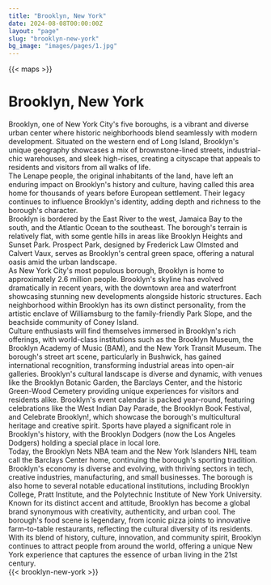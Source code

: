 ```yaml
---
title: "Brooklyn, New York"
date: 2024-08-08T00:00:00Z
layout: "page"
slug: "brooklyn-new-york"
bg_image: "images/pages/1.jpg"
---
```


{{< maps >}}

# Brooklyn, New York

Brooklyn, one of New York City's five boroughs, is a vibrant and diverse urban center where historic neighborhoods blend seamlessly with modern development. Situated on the western end of Long Island, Brooklyn's unique geography showcases a mix of brownstone-lined streets, industrial-chic warehouses, and sleek high-rises, creating a cityscape that appeals to residents and visitors from all walks of life. 
<br>
The Lenape people, the original inhabitants of the land, have left an enduring impact on Brooklyn's history and culture, having called this area home for thousands of years before European settlement. Their legacy continues to influence Brooklyn's identity, adding depth and richness to the borough's character. 
<br>
Brooklyn is bordered by the East River to the west, Jamaica Bay to the south, and the Atlantic Ocean to the southeast. The borough's terrain is relatively flat, with some gentle hills in areas like Brooklyn Heights and Sunset Park. Prospect Park, designed by Frederick Law Olmsted and Calvert Vaux, serves as Brooklyn's central green space, offering a natural oasis amid the urban landscape. 
<br>
As New York City's most populous borough, Brooklyn is home to approximately 2.6 million people. Brooklyn's skyline has evolved dramatically in recent years, with the downtown area and waterfront showcasing stunning new developments alongside historic structures. Each neighborhood within Brooklyn has its own distinct personality, from the artistic enclave of Williamsburg to the family-friendly Park Slope, and the beachside community of Coney Island. 
<br>
Culture enthusiasts will find themselves immersed in Brooklyn's rich offerings, with world-class institutions such as the Brooklyn Museum, the Brooklyn Academy of Music (BAM), and the New York Transit Museum. The borough's street art scene, particularly in Bushwick, has gained international recognition, transforming industrial areas into open-air galleries. Brooklyn's cultural landscape is diverse and dynamic, with venues like the Brooklyn Botanic Garden, the Barclays Center, and the historic Green-Wood Cemetery providing unique experiences for visitors and residents alike. Brooklyn's event calendar is packed year-round, featuring celebrations like the West Indian Day Parade, the Brooklyn Book Festival, and Celebrate Brooklyn!, which showcase the borough's multicultural heritage and creative spirit. Sports have played a significant role in Brooklyn's history, with the Brooklyn Dodgers (now the Los Angeles Dodgers) holding a special place in local lore. 
<br>
Today, the Brooklyn Nets NBA team and the New York Islanders NHL team call the Barclays Center home, continuing the borough's sporting tradition. Brooklyn's economy is diverse and evolving, with thriving sectors in tech, creative industries, manufacturing, and small businesses. The borough is also home to several notable educational institutions, including Brooklyn College, Pratt Institute, and the Polytechnic Institute of New York University. Known for its distinct accent and attitude, Brooklyn has become a global brand synonymous with creativity, authenticity, and urban cool. The borough's food scene is legendary, from iconic pizza joints to innovative farm-to-table restaurants, reflecting the cultural diversity of its residents. With its blend of history, culture, innovation, and community spirit, Brooklyn continues to attract people from around the world, offering a unique New York experience that captures the essence of urban living in the 21st century.
<br>
{{< brooklyn-new-york >}}